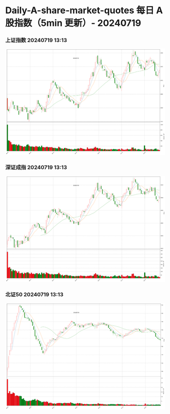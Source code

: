 
# Daily-A-share-market-quotes 每日 A 股指数（5min 更新）- 20240719

### 上证指数 20240719 13:13
![](./fig/2024/7/20240719-sh000001.png)

### 深证成指 20240719 13:13
![](./fig/2024/7/20240719-sz399001.png)

### 北证50 20240719 13:13
![](./fig/2024/7/20240719-bj899050.png)
